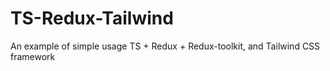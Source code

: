 # TS-Redux-Tailwind

An example of simple usage TS + Redux + Redux-toolkit, and Tailwind CSS framework
